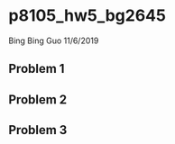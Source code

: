 p8105\_hw5\_bg2645
================
Bing Bing Guo
11/6/2019

## Problem 1

## Problem 2

## Problem 3
